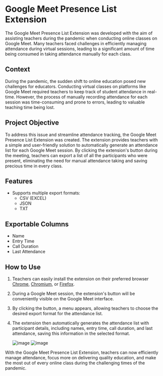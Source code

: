 # Google Meet Presence List Extension

The Google Meet Presence List Extension was developed with the aim of assisting teachers during the pandemic when conducting online classes on Google Meet. Many teachers faced challenges in efficiently managing attendance during virtual sessions, leading to a significant amount of time being consumed in taking attendance manually for each class.

## Context

During the pandemic, the sudden shift to online education posed new challenges for educators. Conducting virtual classes on platforms like Google Meet required teachers to keep track of student attendance in real-time. However, the process of manually recording attendance for each session was time-consuming and prone to errors, leading to valuable teaching time being lost.

## Project Objective

To address this issue and streamline attendance tracking, the Google Meet Presence List Extension was created. The extension provides teachers with a simple and user-friendly solution to automatically generate an attendance list for each Google Meet session. By clicking the extension's button during the meeting, teachers can export a list of all the participants who were present, eliminating the need for manual attendance taking and saving precious time in every class.

## Features

- Supports multiple export formats:
  - CSV (EXCEL)
  - JSON
  - TXT

## Exportable Columns

- Name
- Entry Time
- Call Duration
- Last Attendance

## How to Use

1. Teachers can easily install the extension on their preferred browser [Chrome](https://chrome.google.com/webstore/detail/google-meet-presence-list/pmkabjllpidbloklmohfalmhfgbiihjj?hl=pt-BR), [Chromium](https://chrome.google.com/webstore/detail/google-meet-presence-list/pmkabjllpidbloklmohfalmhfgbiihjj?hl=pt-BR), or [Firefox](https://addons.mozilla.org/en-US/firefox/addon/google-meet-presence-list/).
2. During a Google Meet session, the extension's button will be conveniently visible on the Google Meet interface.
3. By clicking the button, a menu appears, allowing teachers to choose the desired export format for the attendance list.
4. The extension then automatically generates the attendance list with participant details, including names, entry time, call duration, and last attendance, saving this information in the selected format.


   ![image](https://github.com/benjamin-mauss/Google-Meet-presence-list/assets/86640585/9a11d8f5-bd15-4e43-9169-92684b5dd4a3)
![image](https://github.com/benjamin-mauss/Google-Meet-presence-list/assets/86640585/7f6abbc9-d62e-40b8-8d91-432425eb2d8b)


With the Google Meet Presence List Extension, teachers can now efficiently manage attendance, focus more on delivering quality education, and make the most out of every online class during the challenging times of the pandemic.
